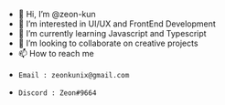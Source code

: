 - 👋 Hi, I’m @zeon-kun
- 👀 I’m interested in UI/UX and FrontEnd Development
- 🌱 I’m currently learning Javascript and Typescript
- 💞️ I’m looking to collaborate on creative projects
- 📫 How to reach me
-     Email : zeonkunix@gmail.com
-     Discord : Zeon#9664

<!---
zeon-kun/zeon-kun is a ✨ special ✨ repository because its `README.md` (this file) appears on your GitHub profile.
You can click the Preview link to take a look at your changes.
--->
